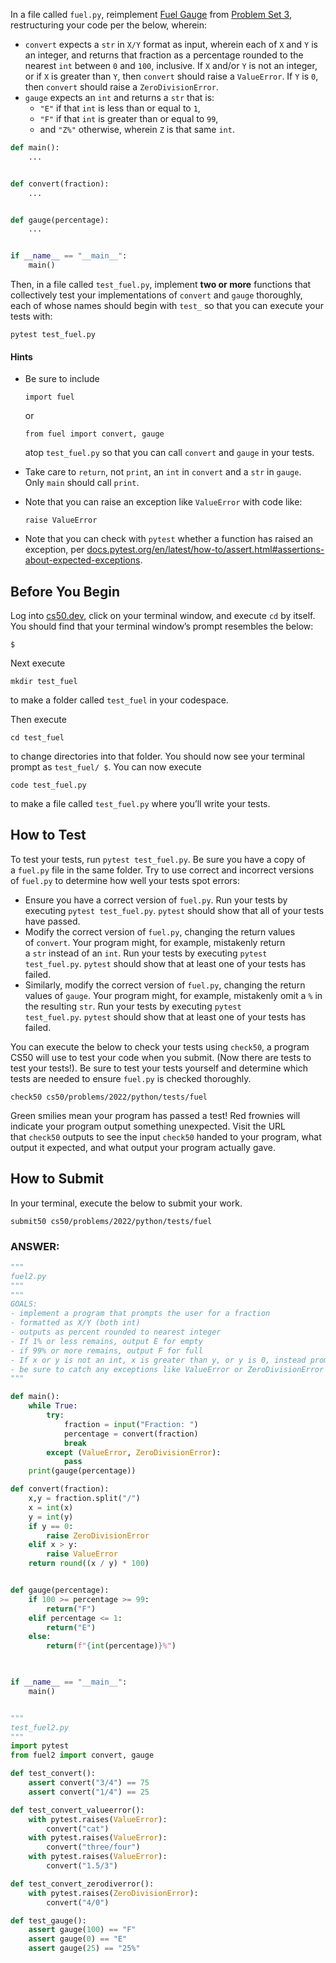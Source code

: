 In a file called `fuel.py`, reimplement [Fuel Gauge](https://cs50.harvard.edu/python/2022/psets/3/fuel/) from [Problem Set 3](https://cs50.harvard.edu/python/2022/psets/3/), restructuring your code per the below, wherein:

- `convert` expects a `str` in `X/Y` format as input, wherein each of `X` and `Y` is an integer, and returns that fraction as a percentage rounded to the nearest `int` between `0` and `100`, inclusive. If `X` and/or `Y` is not an integer, or if `X` is greater than `Y`, then `convert` should raise a `ValueError`. If `Y` is `0`, then `convert` should raise a `ZeroDivisionError`.
- `gauge` expects an `int` and returns a `str` that is:
    - `"E"` if that `int` is less than or equal to `1`,
    - `"F"` if that `int` is greater than or equal to `99`,
    - and `"Z%"` otherwise, wherein `Z` is that same `int`.

```python
def main():
    ...


def convert(fraction):
    ...


def gauge(percentage):
    ...


if __name__ == "__main__":
    main()
```

Then, in a file called `test_fuel.py`, implement **two or more** functions that collectively test your implementations of `convert` and `gauge` thoroughly, each of whose names should begin with `test_` so that you can execute your tests with:

```
pytest test_fuel.py
```

#### Hints
- Be sure to include
    ```
    import fuel
    ```
    or
    ```
    from fuel import convert, gauge
    ```
    atop `test_fuel.py` so that you can call `convert` and `gauge` in your tests.
    
- Take care to `return`, not `print`, an `int` in `convert` and a `str` in `gauge`. Only `main` should call `print`.
- Note that you can raise an exception like `ValueError` with code like:
    
    ```
    raise ValueError
    ```
    
- Note that you can check with `pytest` whether a function has raised an exception, per [docs.pytest.org/en/latest/how-to/assert.html#assertions-about-expected-exceptions](https://docs.pytest.org/en/latest/how-to/assert.html#assertions-about-expected-exceptions).

## Before You Begin

Log into [cs50.dev](https://cs50.dev/), click on your terminal window, and execute `cd` by itself. You should find that your terminal window’s prompt resembles the below:

```
$
```

Next execute

```
mkdir test_fuel
```

to make a folder called `test_fuel` in your codespace.

Then execute

```
cd test_fuel
```

to change directories into that folder. You should now see your terminal prompt as `test_fuel/ $`. You can now execute

```
code test_fuel.py
```

to make a file called `test_fuel.py` where you’ll write your tests.

## How to Test

To test your tests, run `pytest test_fuel.py`. Be sure you have a copy of a `fuel.py` file in the same folder. Try to use correct and incorrect versions of `fuel.py` to determine how well your tests spot errors:

- Ensure you have a correct version of `fuel.py`. Run your tests by executing `pytest test_fuel.py`. `pytest` should show that all of your tests have passed.
- Modify the correct version of `fuel.py`, changing the return values of `convert`. Your program might, for example, mistakenly return a `str` instead of an `int`. Run your tests by executing `pytest test_fuel.py`. `pytest` should show that at least one of your tests has failed.
- Similarly, modify the correct version of `fuel.py`, changing the return values of `gauge`. Your program might, for example, mistakenly omit a `%` in the resulting `str`. Run your tests by executing `pytest test_fuel.py`. `pytest` should show that at least one of your tests has failed.

You can execute the below to check your tests using `check50`, a program CS50 will use to test your code when you submit. (Now there are tests to test your tests!). Be sure to test your tests yourself and determine which tests are needed to ensure `fuel.py` is checked thoroughly.

```
check50 cs50/problems/2022/python/tests/fuel
```

Green smilies mean your program has passed a test! Red frownies will indicate your program output something unexpected. Visit the URL that `check50` outputs to see the input `check50` handed to your program, what output it expected, and what output your program actually gave.

## How to Submit

In your terminal, execute the below to submit your work.

```
submit50 cs50/problems/2022/python/tests/fuel
```


### ANSWER:

```python
"""
fuel2.py
"""
"""
GOALS:
- implement a program that prompts the user for a fraction
- formatted as X/Y (both int)
- outputs as percent rounded to nearest integer
- If 1% or less remains, output E for empty
- if 99% or more remains, output F for full
- If x or y is not an int, x is greater than y, or y is 0, instead prompt user again
- be sure to catch any exceptions like ValueError or ZeroDivisionError
"""

def main():
    while True:
        try:
            fraction = input("Fraction: ")
            percentage = convert(fraction)
            break
        except (ValueError, ZeroDivisionError):
            pass
    print(gauge(percentage))

def convert(fraction):
    x,y = fraction.split("/")
    x = int(x)
    y = int(y)
    if y == 0:
        raise ZeroDivisionError
    elif x > y:
        raise ValueError
    return round((x / y) * 100)


def gauge(percentage): 
    if 100 >= percentage >= 99:
        return("F")
    elif percentage <= 1:
        return("E")
    else:
        return(f"{int(percentage)}%")

    

if __name__ == "__main__":
    main()



```

```python
"""
test_fuel2.py
"""
import pytest
from fuel2 import convert, gauge

def test_convert():
    assert convert("3/4") == 75
    assert convert("1/4") == 25

def test_convert_valueerror():
    with pytest.raises(ValueError):
        convert("cat")
    with pytest.raises(ValueError):
        convert("three/four")
    with pytest.raises(ValueError):
        convert("1.5/3")

def test_convert_zerodiverror():
    with pytest.raises(ZeroDivisionError):
        convert("4/0")

def test_gauge():
    assert gauge(100) == "F"
    assert gauge(0) == "E"
    assert gauge(25) == "25%"



```